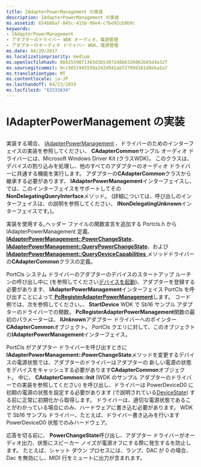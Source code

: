 ```yaml
---
title: IAdapterPowerManagement の実装
description: IAdapterPowerManagement の実装
ms.assetid: 654b86a7-845c-415b-99e4-c7be92cb9b9c
keywords:
- IAdapterPowerManagement
- アダプターのドライバー WDK オーディオ、電源管理
- アダプターのオーディオ ドライバー WDK、電源管理
ms.date: 04/20/2017
ms.localizationpriority: medium
ms.openlocfilehash: 0842559071363d3b53072d8b6326082b65d4a32f
ms.sourcegitcommit: 0cc5051945559a242d941a6f2799d161d8eba2a7
ms.translationtype: MT
ms.contentlocale: ja-JP
ms.lasthandoff: 04/23/2019
ms.locfileid: "63333634"
---
```

# <a name="implementing-iadapterpowermanagement"></a>IAdapterPowerManagement の実装


## <span id="implementing_iadapterpowermanagement"></span><span id="IMPLEMENTING_IADAPTERPOWERMANAGEMENT"></span>


実装する場合、 [IAdapterPowerManagement](https://msdn.microsoft.com/library/windows/hardware/ff536485) 、ドライバーのためのインターフェイスの実装を参照してください、 **CAdapterCommon**サンプル オーディオ ドライバーには、Microsoft Windows Driver Kit (クラスWDK)。 このクラスは、デバイスの割り込みを処理し、他のすべてのアダプターのオーディオ ドライバーに共通する機能を実行します。 アダプターの**CAdapterCommon**クラスから継承する必要があります、 **IAdapterPowerManagement**インターフェイスし、では、このインターフェイスをサポートしてその**NonDelegatingQueryInterface**メソッド。 (詳細については、呼び出しのインターフェイスは、の説明を参照してください、 **INonDelegatingUnknown**インターフェイスです。)。

実装を使用する\_ヘッダー ファイルの関数宣言を追加する Portcls.h から IAdapterPowerManagement 定義、 [ **IAdapterPowerManagement::PowerChangeState**](https://msdn.microsoft.com/library/windows/hardware/ff536488)、 [**IAdapterPowerManagement::QueryPowerChangeState**](https://msdn.microsoft.com/library/windows/hardware/ff536490)、および[ **IAdapterPowerManagement::QueryDeviceCapabilities** ](https://msdn.microsoft.com/library/windows/hardware/ff536489)メソッドドライバーの**CAdapterCommon**クラスの定義。

PortCls システム ドライバーのアダプターのデバイスのスタートアップ ルーチンの呼び出し中に (を参照してください[デバイスを起動](https://msdn.microsoft.com/library/windows/hardware/ff563849))、アダプターを登録する必要があります、 **IAdapterPowerManagement**インターフェイス PortCls を呼び出すことによって[ **PcRegisterAdapterPowerManagement**](https://msdn.microsoft.com/library/windows/hardware/ff537724)します。 コード例では、次を参照してください。、 **StartDevice** WDK で Sb16 サンプル アダプターのドライバーでの関数。 **PcRegisterAdapterPowerManagement**関数の最初のパラメーターは、 **IUnknown**アダプター ドライバーへのポインター **CAdapterCommon**オブジェクト。 PortCls クエリに対して、このオブジェクトの**IAdapterPowerManagement**インターフェイス。

PortCls がアダプター ドライバーを呼び出すときに**IAdapterPowerManagement::PowerChangeState**メソッドを変更するデバイスの電源状態では、アダプターのドライバーはアダプターの 新しい電源の状態をデバイスをキャッシュする必要があります**CAdapterCommon**オブジェクト。 中に、 **CAdapterCommon::Init** (WDK のサンプル アダプターのドライバーでの実装を参照してください) を呼び出し、ドライバーは PowerDeviceD0 に初期の電源の状態を設定する必要があります (で説明されている[DeviceState](https://msdn.microsoft.com/library/windows/hardware/ff543087)) する前に正常に初期化から取得します。 ドライバーは、適切な電源状態であることがわかっている場合にのみ、ハードウェアに書き込む必要があります。 WDK で Sb16 サンプル ドライバー、たとえば、ドライバー書き込みを行います PowerDeviceD0 状態でのみハードウェア。

応答を切る前に、 **PowerChangeState**呼び出し、アダプター ドライバーがオーディオ出力、状態にスピーカー ノイズが電源オフにする際に発生するを防止します。 たとえば、シャット ダウン プロセスには、ランプ、DAC が 0 の場合、Dac を無効にし、MIDI 行をミュートに出力が含まれます。

 

 




